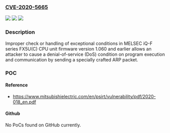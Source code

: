 ### [CVE-2020-5665](https://cve.mitre.org/cgi-bin/cvename.cgi?name=CVE-2020-5665)
![](https://img.shields.io/static/v1?label=Product&message=MELSEC%20iQ-F%20series%20FX5U(C)%20CPU%20unit&color=blue)
![](https://img.shields.io/static/v1?label=Version&message=n%2Fa&color=blue)
![](https://img.shields.io/static/v1?label=Vulnerability&message=Denial-of-service%20(DoS)&color=brighgreen)

### Description

Improper check or handling of exceptional conditions in MELSEC iQ-F series FX5U(C) CPU unit firmware version 1.060 and earlier allows an attacker to cause a denial-of-service (DoS) condition on program execution and communication by sending a specially crafted ARP packet.

### POC

#### Reference
- https://www.mitsubishielectric.com/en/psirt/vulnerability/pdf/2020-018_en.pdf

#### Github
No PoCs found on GitHub currently.


